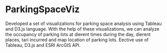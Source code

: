 # ParkingSpaceViz
Developed a set of visualizations for parking space analysis using Tableau and D3.js language. With the help of these visualizations, we can analyze the occupancy of parking lots at dierent times during the day, dierent places, tari incurred and map location of parking lots. Eective use of Tableau, D3.js and ESRI ArcGIS API. 
